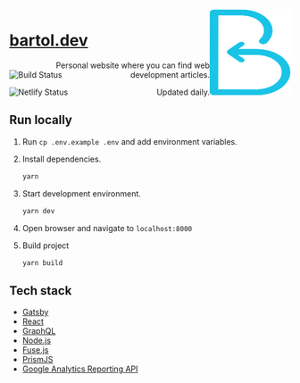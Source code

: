 <a href="https://bartol.dev">
  <img alt="Bartol's logo" src="./images/me.svg" align="right" width="145" height="155" />
</a>

# [bartol.dev](https://bartol.dev)

<p align='right'>Personal website where you can find web development articles.

<a href="https://travis-ci.com/bartol/bartol.dev">
  <img align="left" src="https://travis-ci.com/bartol/bartol.dev.svg?branch=master" alt="Build Status">
</a>
</p>
<p align='right'>Updated daily.
<a href="https://app.netlify.com/sites/bartol/deploys">
  <img align="left" src="https://api.netlify.com/api/v1/badges/f87ba513-159f-4d19-81a3-1dd06e9ec817/deploy-status" alt="Netlify Status">
</a>

</p>

## Run locally

1. Run `cp .env.example .env` and add environment variables.

2. Install dependencies.

   ```bash
   yarn
   ```

3. Start development environment.

   ```bash
   yarn dev
   ```

4. Open browser and navigate to `localhost:8000`

5. Build project

   ```bash
   yarn build
   ```

## Tech stack

- [Gatsby](https://www.gatsbyjs.org)
- [React](https://reactjs.org/)
- [GraphQL](https://graphql.org/)
- [Node.js](https://nodejs.org/en/)
- [Fuse.js](https://fusejs.io/)
- [PrismJS](https://prismjs.com/)
- [Google Analytics Reporting API](https://developers.google.com/analytics/devguides/reporting/core/v3/)

